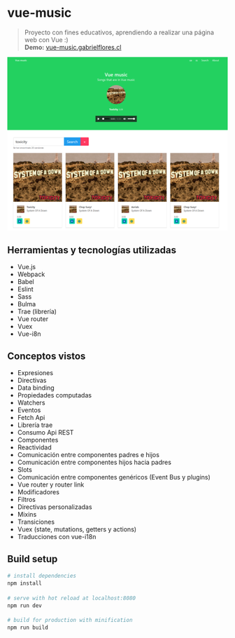 # vue-music

> Proyecto con fines educativos, aprendiendo a realizar una página web con Vue :)  
> **Demo:** [vue-music.gabrielflores.cl](https://vue-music.gabrielflores.cl/)

![vue-music-thumbnail](vue-music-thumbnail.png)

## Herramientas y tecnologías utilizadas

- Vue.js
- Webpack
- Babel
- Eslint
- Sass
- Bulma
- Trae (librería)
- Vue router
- Vuex
- Vue-i8n

## Conceptos vistos

- Expresiones
- Directivas
- Data binding
- Propiedades computadas
- Watchers
- Eventos
- Fetch Api
- Librería trae
- Consumo Api REST
- Componentes
- Reactividad
- Comunicación entre componentes padres e hijos
- Comunicación entre componentes hijos hacia padres
- Slots
- Comunicación entre componentes genéricos (Event Bus y plugins)
- Vue router y router link
- Modificadores
- Filtros
- Directivas personalizadas
- Mixins
- Transiciones
- Vuex (state, mutations, getters y actions)
- Traducciones con vue-i18n

## Build setup

``` bash
# install dependencies
npm install

# serve with hot reload at localhost:8080
npm run dev

# build for production with minification
npm run build
```
